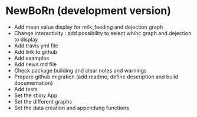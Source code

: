 # NewBoRn (development version)
  * Add mean value display for milk_feeding and dejection graph
  * Change interactivity : add possibility to select whihc graph and dejection to display
  * Add travis yml file
  * Add link to github
  * Add examples
  * Add news.md file 
  * Check package building and clear notes and warnings
  * Prepare github migration (add readme, define description and build documentation)
  * Add tests
  * Set the shiny App
  * Set the different graphs 
  * Set the data creation and appendung functions

